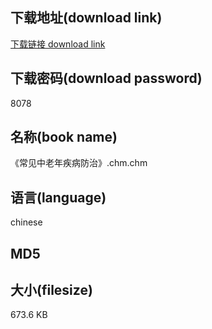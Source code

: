 ## 下载地址(download link)
[下载链接 download link](https://tutu365.netlify.app/?s=%E3%80%8A%E5%B8%B8%E8%A7%81%E4%B8%AD%E8%80%81%E5%B9%B4%E7%96%BE%E7%97%85%E9%98%B2%E6%B2%BB%E3%80%8B.chm)

## 下载密码(download password)
8078

## 名称(book name)
《常见中老年疾病防治》.chm.chm

## 语言(language)
chinese

## MD5


## 大小(filesize)
673.6 KB

